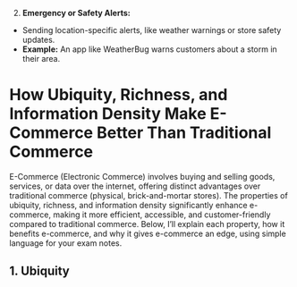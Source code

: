 2. **Emergency or Safety Alerts:**
- Sending location-specific alerts, like weather warnings or store safety updates.
- **Example:** An app like WeatherBug warns customers about a storm in their area.

# How Ubiquity, Richness, and Information Density Make E-Commerce Better Than Traditional Commerce

E-Commerce (Electronic Commerce) involves buying and selling goods, services, or data over the internet, offering distinct advantages over traditional commerce (physical, brick-and-mortar stores). The properties of ubiquity, richness, and information density significantly enhance e-commerce, making it more efficient, accessible, and customer-friendly compared to traditional commerce. Below, I’ll explain each property, how it benefits e-commerce, and why it gives e-commerce an edge, using simple language for your exam notes.

## 1. Ubiquity